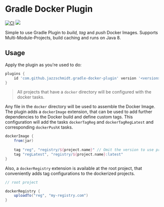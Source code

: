 # Gradle Docker Plugin
[![CI](https://github.com/jazzschmidt/gradle-docker-plugin/actions/workflows/test.yml/badge.svg?branch=main)](https://github.com/jazzschmidt/gradle-docker-plugin/actions/workflows/test.yml)
<a href="https://plugins.gradle.org/plugin/com.github.jazzschmidt.gradle-docker-plugin"><img src="https://img.shields.io/badge/Gradle%20Plugin-1.0.0-brightgreen" /></a>

Simple to use Gradle Plugin to _build, tag_ and _push_ Docker Images.
Supports Multi-Module-Projects, build caching and runs on Java 8. 

## Usage

Apply the plugin as you're used to do:
```groovy
plugins {
    id 'com.github.jazzschmidt.gradle-docker-plugin' version '<version>'
}
```

> All projects that have a `docker` directory will be configured with the
> docker  tasks.

Any file in the `docker` directory will be used to assemble the Docker Image. 
The plugin adds a `dockerImage` extension, that can be used to add further
dependencies to the Docker build and define custom tags. This configuration
will add the tasks `dockerTagReg` and `dockerTagRegLatest` and corresponding
`dockerPushX` tasks.

```groovy
dockerImage {
    from(jar)
    
    tag "reg", "registry/${project.name}" // Omit the version to use project version
    tag "regLatest", "registry/${project.name}:latest"
}
```

Also, a `dockerRegistry` extension is available at the root project, that
conveniently adds tag configurations to the dockerized projects.

```groovy
// root project

dockerRegistry {
    uploadTo("reg", "my-registry.com")
}
```
